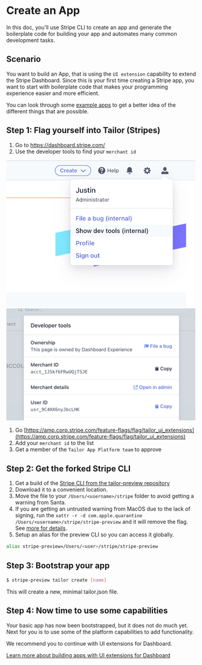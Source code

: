 # Create an App

In this doc, you'll use Stripe CLI to create an app and generate the boilerplate code for building your app and automates many common development tasks.

## Scenario

You want to build an App, that is using the `UI extension` capability to extend the Stripe Dashboard. Since this is your first time creating a Stripe app, you want to start with boilerplate code that makes your programming experience easier and more efficient.

You can look through some [example apps](../../examples) to get a better idea of the different things that are possible.

## Step 1: Flag yourself into Tailor (Stripes)

1. Go to https://dashboard.stripe.com/
1. Use the developer tools to find your `merchant id`
<img src="./merchant_id_1.png" width="500" />
<img src="./merchant_id_2.png" width="500" />


1. Go [https://amp.corp.stripe.com/feature-flags/flag/tailor_ui_extensions](https://amp.corp.stripe.com/feature-flags/flag/tailor_ui_extensions)
1. Add your `merchant id` to the list
1. Get a member of the `Tailor App Platform team` to approve

## Step 2: Get the forked Stripe CLI 
1. Get a build of the [Stripe CLI from the tailor-preview repository](../../cli)
1. Download it to a convenient location.
1. Move the file to your `/Users/<username>/stripe` folder to avoid getting a warning from Santa.
1. If you are getting an untrusted warning from MacOS due to the lack of signing, run the `xattr -r -d com.apple.quarantine /Users/<username>/stripe/stripe-preview` and it will remove the flag. See [more for details](https://apple.stackexchange.com/questions/337268/how-can-i-remove-the-downloaded-from-the-internet-security-from-all-files-in-a).
1. Setup an alias for the preview CLI so you can access it globally.
```sh
alias stripe-preview=/Users/<user>/stripe/stripe-preview
```

## Step 3: Bootstrap your app
```sh
$ stripe-preview tailor create [name]
```

This will create a new, minimal tailor.json file.

## Step 4: Now time to use some capabilities

Your basic app has now been bootstrapped, but it does not do much yet. Next for you is to use some of the platform capabilities to add functionality.  

We recommend you to continue with UI extensions for Dashboard.

[Learn more about building apps with UI extensions for Dashboard](../ui-extensions/README.md)




